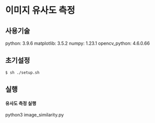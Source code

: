 # 이미지 유사도 측정

## 사용기술

python: 3.9.6
matplotlib: 3.5.2
numpy: 1.23.1
opencv_python: 4.6.0.66

## 초기설정

```
$ sh ./setup.sh
```

## 실행

#### 유사도 측정 실행

python3 image_similarity.py
